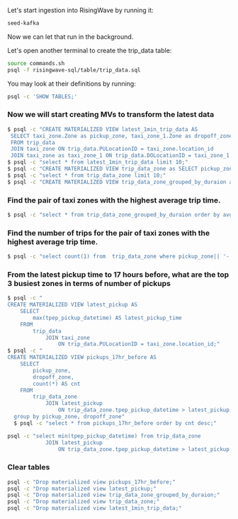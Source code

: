 
Let's start ingestion into RisingWave by running it:
```bash
seed-kafka
```

Now we can let that run in the background.

Let's open another terminal to create the trip_data table:
```bash
source commands.sh
psql -f risingwave-sql/table/trip_data.sql
```

You may look at their definitions by running:
```bash
psql -c 'SHOW TABLES;'
```

### Now we will start creating MVs to transform the latest data
```bash
$ psql -c "CREATE MATERIALIZED VIEW latest_1min_trip_data AS
 SELECT taxi_zone.Zone as pickup_zone, taxi_zone_1.Zone as dropoff_zone, tpep_pickup_datetime, tpep_dropoff_datetime
 FROM trip_data
 JOIN taxi_zone ON trip_data.PULocationID = taxi_zone.location_id
 JOIN taxi_zone as taxi_zone_1 ON trip_data.DOLocationID = taxi_zone_1.location_id;"
$ psql -c "select * from latest_1min_trip_data limit 10;"
$ psql -c "CREATE MATERIALIZED VIEW trip_data_zone as SELECT pickup_zone, dropoff_zone, tpep_pickup_datetime, tpep_dropoff_datetime, EXTRACT(EPOCH FROM tpep_dropoff_datetime - tpep_pickup_datetime) as trip_duration from latest_1min_trip_data;"
$ psql -c "select * from trip_data_zone limit 10;"
$ psql -c "CREATE MATERIALIZED VIEW trip_data_zone_grouped_by_duraion as select pickup_zone, dropoff_zone, avg(trip_duration) as avg_duration from trip_data_zone group by pickup_zone, dropoff_zone;"
```

### Find the pair of taxi zones with the highest average trip time.
```bash
$ psql -c "select * from trip_data_zone_grouped_by_duraion order by avg_duration desc limit 1;"
```

### Find the number of trips for the pair of taxi zones with the highest average trip time.
```bash
$ psql -c "select count(1) from  trip_data_zone where pickup_zone|| '-' || dropoff_zone in (select  pickup_zone|| '-' || dropoff_zone from trip_data_zone_grouped_by_duraion order by avg_duration desc limit 1);"
```

### From the latest pickup time to 17 hours before, what are the top 3 busiest zones in terms of number of pickups
```bash
$ psql -c "
CREATE MATERIALIZED VIEW latest_pickup AS
    SELECT
        max(tpep_pickup_datetime) AS latest_pickup_time
    FROM
        trip_data
            JOIN taxi_zone
                ON trip_data.PULocationID = taxi_zone.location_id;"
$ psql -c "
CREATE MATERIALIZED VIEW pickups_17hr_before AS
    SELECT
        pickup_zone, 
        dropoff_zone,
        count(*) AS cnt
    FROM
        trip_data_zone
            JOIN latest_pickup
                ON trip_data_zone.tpep_pickup_datetime > latest_pickup.latest_pickup_time - interval '17 hour'
  group by pickup_zone, dropoff_zone"
  $ psql -c "select * from pickups_17hr_before order by cnt desc;"

psql -c "select min(tpep_pickup_datetime) from trip_data_zone
            JOIN latest_pickup
                ON trip_data_zone.tpep_pickup_datetime > latest_pickup.latest_pickup_time - interval '17 hour';"
```

### Clear tables
```bash
psql -c "Drop materialized view pickups_17hr_before;"
psql -c "Drop materialized view latest_pickup;"
psql -c "Drop materialized view trip_data_zone_grouped_by_duraion;"
psql -c "Drop materialized view trip_data_zone;"
psql -c "Drop materialized view latest_1min_trip_data;"
```
